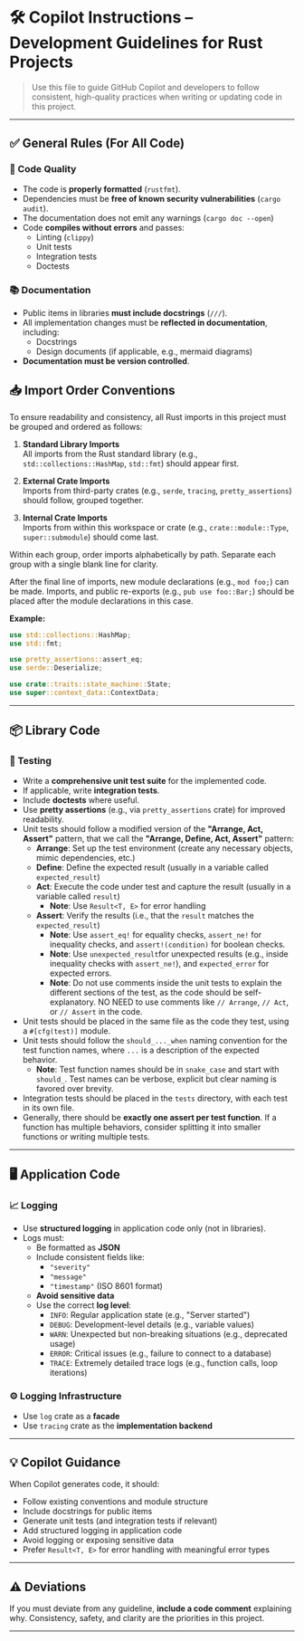# 🛠️ Copilot Instructions – Development Guidelines for Rust Projects

> Use this file to guide GitHub Copilot and developers to follow consistent, high-quality practices when writing or updating code in this project.

---

## ✅ General Rules (For All Code)

### 🧹 Code Quality
- The code is **properly formatted** (`rustfmt`).
- Dependencies must be **free of known security vulnerabilities** (`cargo audit`).
- The documentation does not emit any warnings (`cargo doc --open`)
- Code **compiles without errors** and passes:
  - Linting (`clippy`)
  - Unit tests
  - Integration tests
  - Doctests

### 📚 Documentation
- Public items in libraries **must include docstrings** (`///`).
- All implementation changes must be **reflected in documentation**, including:
  - Docstrings
  - Design documents (if applicable, e.g., mermaid diagrams)
- **Documentation must be version controlled**.

## 📥 Import Order Conventions

To ensure readability and consistency, all Rust imports in this project must be grouped and ordered as follows:

1. **Standard Library Imports**  
   All imports from the Rust standard library (e.g., `std::collections::HashMap`, `std::fmt`) should appear first.

2. **External Crate Imports**  
   Imports from third-party crates (e.g., `serde`, `tracing`, `pretty_assertions`) should follow, grouped together.

3. **Internal Crate Imports**  
   Imports from within this workspace or crate (e.g., `crate::module::Type`, `super::submodule`) should come last.

Within each group, order imports alphabetically by path. Separate each group with a single blank line for clarity.

After the final line of imports, new module declarations (e.g., `mod foo;`) can be made. Imports, and public re-exports (e.g., `pub use foo::Bar;`) should be placed after the module declarations in this case.

**Example:**
```rust
use std::collections::HashMap;
use std::fmt;

use pretty_assertions::assert_eq;
use serde::Deserialize;

use crate::traits::state_machine::State;
use super::context_data::ContextData;
```

---

## 📦 Library Code

### 🧪 Testing
- Write a **comprehensive unit test suite** for the implemented code.
- If applicable, write **integration tests**.
- Include **doctests** where useful.
- Use **pretty assertions** (e.g., via `pretty_assertions` crate) for improved readability.
- Unit tests should follow a modified version of the  **"Arrange, Act, Assert"** pattern, that we call the **"Arrange, Define, Act, Assert"** pattern:
  - **Arrange**: Set up the test environment (create any necessary objects, mimic dependencies, etc.)
  - **Define**: Define the expected result (usually in a variable called `expected_result`)
  - **Act**: Execute the code under test and capture the result (usually in a variable called `result`)
    - **Note**: Use `Result<T, E>` for error handling
  - **Assert**: Verify the results (i.e., that the `result` matches the `expected_result`)
    - **Note**: Use `assert_eq!` for equality checks, `assert_ne!` for inequality checks, and `assert!(condition)` for boolean checks.
    - **Note**: Use `unexpected_result`for unexpected results (e.g., inside inequality checks with `assert_ne!`), and `expected_error` for expected errors.
    - **Note**: Do not use comments inside the unit tests to explain the different sections of the test, as the code should be self-explanatory. NO NEED to use comments like `// Arrange`, `// Act`, or `// Assert` in the code.
- Unit tests should be placed in the same file as the code they test, using a `#[cfg(test)]` module.
- Unit tests should follow the `should_..._when` naming convention for the test function names, where `...` is a description of the expected behavior.
  - **Note**: Test function names should be in `snake_case` and start with `should_`. Test names can be verbose, explicit but clear naming is favored over brevity.
- Integration tests should be placed in the `tests` directory, with each test in its own file.
- Generally, there should be **exactly one assert per test function**. If a function has multiple behaviors, consider splitting it into smaller functions or writing multiple tests.
  
---

## 🖥️ Application Code

### 📈 Logging
- Use **structured logging** in application code only (not in libraries).
- Logs must:
  - Be formatted as **JSON**
  - Include consistent fields like:
    - `"severity"`
    - `"message"`
    - `"timestamp"` (ISO 8601 format)
  - **Avoid sensitive data**
  - Use the correct **log level**:
    - `INFO`: Regular application state (e.g., "Server started")
    - `DEBUG`: Development-level details (e.g., variable values)
    - `WARN`: Unexpected but non-breaking situations (e.g., deprecated usage)
    - `ERROR`: Critical issues (e.g., failure to connect to a database)
    - `TRACE`: Extremely detailed trace logs (e.g., function calls, loop iterations)

### ⚙️ Logging Infrastructure
- Use `log` crate as a **facade**
- Use `tracing` crate as the **implementation backend**

---



## 💡 Copilot Guidance

When Copilot generates code, it should:
- Follow existing conventions and module structure
- Include docstrings for public items
- Generate unit tests (and integration tests if relevant)
- Add structured logging in application code
- Avoid logging or exposing sensitive data
- Prefer `Result<T, E>` for error handling with meaningful error types

---

## ⚠️ Deviations
If you must deviate from any guideline, **include a code comment** explaining why. Consistency, safety, and clarity are the priorities in this project.

---
